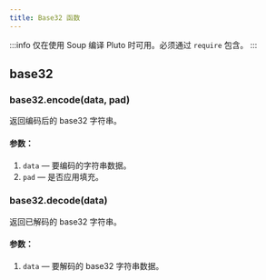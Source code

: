 ```yaml
---
title: Base32 函数
---
```


:::info
仅在使用 Soup 编译 Pluto 时可用。必须通过 `require` 包含。
:::
## base32
### base32.encode(data, pad)
返回编码后的 base32 字符串。
#### 参数：
1. `data` — 要编码的字符串数据。
2. `pad` — 是否应用填充。
### base32.decode(data)
返回已解码的 base32 字符串。
#### 参数：
1. `data` — 要解码的 base32 字符串数据。